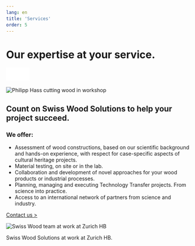 ```yaml
---
lang: en
title: 'Services'
order: 5
---
```


<div class="full-width-kenburns">
<div class="wrap-bg-image">

# Our expertise at your service.

![arrow down](/assets/images/arrow-d-white.svg)

</div>
<img srcset="/assets/images/services_cover2_2x.jpg"
     src="/assets/images/services_cover2.jpg" alt="Philipp Hass cutting wood in workshop">
</div>

<div class="full-width">
<div class="wrap -center">

## Count on Swiss Wood Solutions to help your project succeed.

### We offer:

  - Assessment of wood constructions, based on our scientific background
    and hands-on experience, with respect for case-specific aspects of
    cultural heritage projects.
  - Material testing, on site or in the lab.
  - Collaboration and development of novel approaches for your wood
    products or industrial processes.
  - Planning, managing and executing Technology Transfer projects. From
    science into practice.
  - Access to an international network of partners from science and
    industry.

<p class="extra-margin-top"><a class="btn" href="/en/contact">Contact us ></a></p>

<img srcset="/assets/images/services_cover_2x.jpg"
     src="/assets/images/services_cover.jpg" alt="Swiss Wood team at work at Zurich HB">
<figcaption>Swiss Wood Solutions at work at Zurich HB.</figcaption>

</div>
</div>
